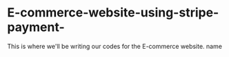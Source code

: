 # E-commerce-website-using-stripe-payment-
This is where we'll be writing our codes for the E-commerce website. 
  name

